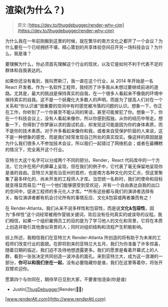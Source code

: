 # 渲染(为什么？)

> 原文:[https://dev.to/thugdebugger/render-why-cjm](https://dev.to/thugdebugger/render-why-cjm)

为什么我在一年前刚搬到这里的时候，就在繁华的南方文化之都开了一个会议？为什么要在一个已经拥挤不堪、精心策划的共享体验空间召开另一场科技会议？为什么，我是谁？

要理解为什么，你必须首先理解这个行业的现状，以及它是如何不利于代表不足的群体和自我表达的。

如果你还没有看到，我叫贾斯汀，我一直在这个行业，从 2014 年开始是一名 React 开发者。作为一名软件工程师，我经历了许多我从未想过要继续前进的道路。尤其是，最大的挑战是保持真实的自我，在一个很多人看起来不像我的环境中保持真实的自我。这不是一个妖魔化大多数人的声明，而是为了提高人们对在一个关系和“你认识谁”很重要的空间中有时感觉被冷落的问题的认识。想象一下，你正在工作，你听到了一个你甚至不能认同的笑话，甚至可能冒犯了你。想象一下，你在一个科技会议上，没有人看起来像你，所以你感到孤独，从你的经历中带走。想象一下，你得到了你梦寐以求的面试机会，却发现这可能是因为你的身体素质，而不是你的技术素质。对于许多看起来像你和我，或者来自受保护阶层的人来说，这不是一种想象的感觉，而是我们经常发现自己所处的真实现实。像这样的原因就是为什么我们很多人不参加技术会议，所以我们一起错过了网络机会；或者在最糟糕的情况下，完全离开这个行业。

亚特兰大这个名字可以分成两个不同的部分。Render，React 代码库中的一个方法，它允许在用户的屏幕上呈现，但在我们的例子中，它代表了毫无保留地呈现你是谁的自由。亚特兰大是佐治亚州的首府，也是南方各种文化的交汇点，但这里聚集了最多样化的、尚未开发的工程师人才库。当您统一名称时，我们的使命和目标就变得显而易见:**在一个他们能够感受到受欢迎，并有一个自由表达自我的出口的空间中，促进工程师的多元化人才库。**所有这些都与我们的演讲者选择有关，每位演讲者都有机会讨论所有的事情反应、文化&包容或两者兼而有之！

在 Render-Atlanta，我们从来不说多样性和包容性，而是说**文化&包容性**，因为“多样性”这个词经常被用作营销关键词，背后没有任何真实的或误导的议程。我们相信，如果一个组织雇佣员工的目的是为了学习他人的文化和背景，它将在本质上创造并吸引其他类似背景的人；同时对组织结构和流程产生积极影响。

综上所述，我相信我们在亚特兰大 Render-Atlanta 所创造的将有助于为未来的工程师们改变行业的面貌。在即将到来的亚特兰大五月，我们为你准备了许多惊喜，随着日期的临近，我们迫不及待地想透露更多。我们的愿景是看着开幕式上的人群，看到一张张决定共同创造一波冲击的面孔。来到亚特兰大，成为这一浪潮的一部分，**你可以和我们坐在一起**，没有必要隐藏你是谁，我们在这里等着你，将张开双臂欢迎你。

愿第四个与你同在，期待早日见到大家，不要害怕渲染(你是谁)

*   Justin[[ThugDebugger](https://twitter.com/ThugDebugger "Justin's Twitter")]Render(🤴🏾)

[www.renderAtl.com](http://www.renderAtl.com)